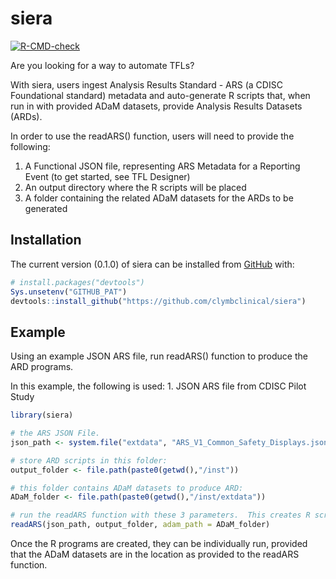 
<!-- README.md is generated from README.Rmd. Please edit that file -->

# siera

<!-- badges: start -->
<!-- [![CRAN -->
<!-- status](https://www.r-pkg.org/badges/version/siera)](https://CRAN.R-project.org/package=siera) -->

[![R-CMD-check](https://github.com/clymbclinical/siera/actions/workflows/R-CMD-check.yaml/badge.svg)](https://github.com/clymbclinical/siera/actions/workflows/R-CMD-check.yaml)
<!-- badges: end -->

Are you looking for a way to automate TFLs?

With siera, users ingest Analysis Results Standard - ARS (a CDISC
Foundational standard) metadata and auto-generate R scripts that, when
run in with provided ADaM datasets, provide Analysis Results Datasets
(ARDs).

In order to use the readARS() function, users will need to provide the
following:

1.  A Functional JSON file, representing ARS Metadata for a Reporting
    Event (to get started, see TFL Designer)
2.  An output directory where the R scripts will be placed
3.  A folder containing the related ADaM datasets for the ARDs to be
    generated

## Installation

The current version (0.1.0) of siera can be installed from
[GitHub](https://github.com/clymbclinical/siera) with:

``` r
# install.packages("devtools")
Sys.unsetenv("GITHUB_PAT")
devtools::install_github("https://github.com/clymbclinical/siera")
```

## Example

Using an example JSON ARS file, run readARS() function to produce the
ARD programs.

In this example, the following is used: 1. JSON ARS file from CDISC
Pilot Study

``` r
library(siera)

# the ARS JSON File. 
json_path <- system.file("extdata", "ARS_V1_Common_Safety_Displays.json", package = "siera") 

# store ARD scripts in this folder:
output_folder <- file.path(paste0(getwd(),"/inst")) 

# this folder contains ADaM datasets to produce ARD:
ADaM_folder <- file.path(paste0(getwd(),"/inst/extdata")) 

# run the readARS function with these 3 parameters.  This creates R scripts (1 for each output in output_folder)
readARS(json_path, output_folder, adam_path = ADaM_folder)
```

Once the R programs are created, they can be individually run, provided
that the ADaM datasets are in the location as provided to the readARS
function.
